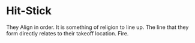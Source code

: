 # Hit-Stick
They Align in order. It is something of religion to line up. The line that they form directly relates to their takeoff location. Fire.
